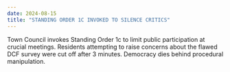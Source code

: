 ```yaml
---
date: 2024-08-15
title: "STANDING ORDER 1C INVOKED TO SILENCE CRITICS"
---
```

Town Council invokes Standing Order 1c to limit public participation at crucial meetings. Residents attempting to raise concerns about the flawed DCF survey were cut off after 3 minutes. Democracy dies behind procedural manipulation.